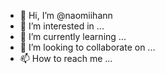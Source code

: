 - 👋 Hi, I’m @naomiihann
- 👀 I’m interested in ...
- 🌱 I’m currently learning ...
- 💞️ I’m looking to collaborate on ...
- 📫 How to reach me ...

<!---
naomiihann/naomiihann is a ✨ special ✨ repository because its `README.md` (this file) appears on your GitHub profile.
You can click the Preview link to take a look at your changes.
--->
